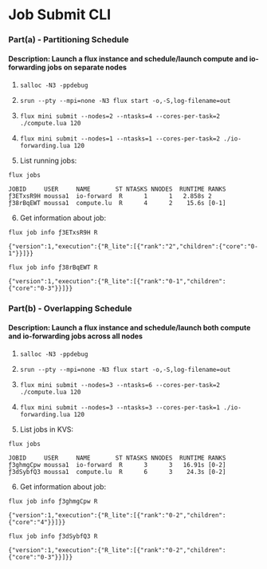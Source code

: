 # Job Submit CLI

### Part(a) - Partitioning Schedule

#### Description: Launch a flux instance and schedule/launch compute and io-forwarding jobs on separate nodes

1. `salloc -N3 -ppdebug`

2. `srun --pty --mpi=none -N3 flux start -o,-S,log-filename=out`

3. `flux mini submit --nodes=2 --ntasks=4 --cores-per-task=2 ./compute.lua 120`

4. `flux mini submit --nodes=1 --ntasks=1 --cores-per-task=2 ./io-forwarding.lua 120`

5. List running jobs:

`flux jobs`

```  
JOBID     USER     NAME       ST NTASKS NNODES  RUNTIME RANKS
ƒ3ETxsR9H moussa1  io-forward  R      1      1   2.858s 2
ƒ38rBqEWT moussa1  compute.lu  R      4      2    15.6s [0-1]
```

6. Get information about job:

`flux job info ƒ3ETxsR9H R`

```
{"version":1,"execution":{"R_lite":[{"rank":"2","children":{"core":"0-1"}}]}}
```

`flux job info ƒ38rBqEWT R`

```
{"version":1,"execution":{"R_lite":[{"rank":"0-1","children":{"core":"0-3"}}]}}
```

### Part(b) - Overlapping Schedule

#### Description: Launch a flux instance and schedule/launch both compute and io-forwarding jobs across all nodes

1. `salloc -N3 -ppdebug`

2. `srun --pty --mpi=none -N3 flux start -o,-S,log-filename=out`

3. `flux mini submit --nodes=3 --ntasks=6 --cores-per-task=2 ./compute.lua 120`

4. `flux mini submit --nodes=3 --ntasks=3 --cores-per-task=1 ./io-forwarding.lua 120`

5. List jobs in KVS:

`flux jobs`

```
JOBID     USER     NAME       ST NTASKS NNODES  RUNTIME RANKS
ƒ3ghmgCpw moussa1  io-forward  R      3      3   16.91s [0-2]
ƒ3dSybfQ3 moussa1  compute.lu  R      6      3    24.3s [0-2]

```

6. Get information about job:

`flux job info ƒ3ghmgCpw R`

```
{"version":1,"execution":{"R_lite":[{"rank":"0-2","children":{"core":"4"}}]}}
```

`flux job info ƒ3dSybfQ3 R`

```
{"version":1,"execution":{"R_lite":[{"rank":"0-2","children":{"core":"0-3"}}]}}
```
